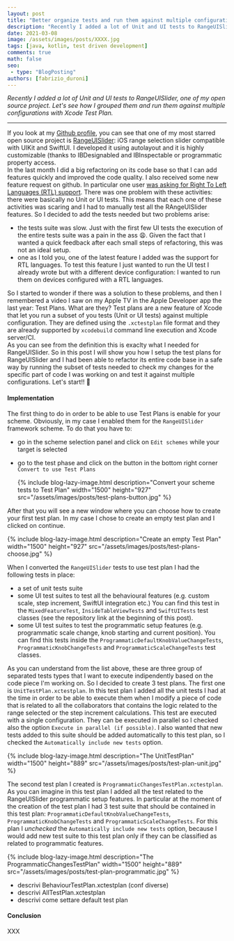 ```yaml
---
layout: post
title: "Better organize tests and run them against multiple configuration with Xcode Test Plan"
description: "Recently I added a lot of Unit and UI tests to RangeUISlider, one of my open source project. Let's see how I grouped them and run them against multiple configurations with Xcode Test Plan."
date: 2021-03-08
image: /assets/images/posts/XXXX.jpg
tags: [java, kotlin, test driven development]
comments: true
math: false
seo:
 - type: "BlogPosting"
authors: [fabrizio_duroni] 
---
```


*Recently I added a lot of Unit and UI tests to RangeUISlider, one of my open source project. Let's see how I grouped them and run them against multiple configurations with Xcode Test Plan.*

---

If you look at my [Github profile](https://github.com/chicio "fabrizio duroni github profile"), you can see that one of my most starred open source project is [RangeUISlider](https://github.com/chicio/RangeUISlider "rangeslider ios"): iOS range selection slider compatible with UIKit and SwiftUI. I developed it using autolayout and it is highly customizable (thanks to IBDesignabled and IBInspectable or programmatic property access.  
In the last month I did a big refactoring on its code base so that I can add features quickly and improved the code quality. I also received some new feature request on github. In particular one user [was asking for Right To Left Languages (RTL) support](XXX). There was one problem with these activities: there were basically no Unit or UI tests. This means that each one of these activities was scaring and I had to manually test all the RAngeUISlider features. So I decided to add the tests needed but two problems arise:

- the tests suite was slow. Just with the first few UI tests the execution of the entire tests suite was a pain in the ass :weary:. Given the fact that I wanted a quick feedback after each small steps of refactoring, this was not an ideal setup.
- one as I told you, one of the latest feature I added was the support for RTL languages. To test this feature I just wanted to run the UI test I already wrote but with a different device configuration: I wanted to run them on devices configured with a RTL languages.
 
So I started to wonder if there was a solution to these problems, and then I remembered a video I saw on my Apple TV in the Apple Developer app the last year: Test Plans.
What are they? Test plans are a new feature of Xcode that let you run a subset of you tests (Unit or UI tests) against multiple configuration. They are defined using the `.xctestplan` file format and they are already supported by `xcodebuild` command line execution and Xcode server/CI.  
As you can see from the definition this is exaclty what I needed for RangeUISlider. So in this post I will show you how I setup the test plans for RangeUISlider and I had been able to refactor its entire code base in a safe way by running the subset of tests needed to check my changes for the specific part of code I was working on and test it against multiple configurations. Let's start!! :rocket:

#### Implementation

The first thing to do in order to be able to use Test Plans is enable for your scheme. Obviously, in my case I enabled them for the `RangeUISlider` framework scheme. To do that you have to:

* go in the scheme selection panel and click on `Edit schemes` while your target is selected 
* go to the test phase and click on the button in the bottom right corner `Convert to use Test Plans`
  
  {% include blog-lazy-image.html description="Convert your scheme tests to Test Plan" width="1500" height="927" src="/assets/images/posts/test-plans-button.jpg" %}

After that you will see a new window where you can choose how to create your first test plan. In my case I chose to create an empty test plan and I clicked on continue.

{% include blog-lazy-image.html description="Create an empty Test Plan" width="1500" height="927" src="/assets/images/posts/test-plans-choose.jpg" %}

When I converted the `RangeUISlider` tests to use test plan I had the following tests in place:

* a set of unit tests suite
* some UI test suites to test all the behavioural features (e.g. custom scale, step increment, SwiftUI integration etc.) You can find this test in the `MixedFeatureTest`, `InsideTableViewTests` and `SwiftUITests` test classes (see the repository link at the beginning of this post).
* some UI test suites to test the programmatic setup features (e.g. programmatic scale change, knob starting and current position). You can find this tests inside the `ProgrammaticDefaultKnobValueChangeTests`, `ProgrammaticKnobChangeTests` and `ProgrammaticScaleChangeTests` test classes.

As you can understand from the list above, these are three group of separated tests types that I want to execute indipendently based on the code piece I'm working on.  So I decided to create 3 test plans. The first one is `UnitTestPlan.xctestplan`. In this test plan I added all the unit tests I had at the time in order to be able to execute them when I modify a piece of code that is related to all the collaborators that contains the logic related to the range selected or the step increment calculations. This test are executed with a single configuration. They can be executed in parallel so I checked also the option `Execute in parallel (if possible)`. I also wanted that new tests added to this suite should be added automatically to this test plan, so I checked the `Automatically include new tests` option.

{% include blog-lazy-image.html description="The UnitTestPlan" width="1500" height="889" src="/assets/images/posts/test-plan-unit.jpg" %}

The second test plan I created is `ProgrammaticChangesTestPlan.xctestplan`. As you can imagine in this test plan I added all the test related to the RangeUISlider programmatic setup features. In particular at the moment of the creation of the test plan I had 3 test suite that should be contained in this test plan: `ProgrammaticDefaultKnobValueChangeTests`, `ProgrammaticKnobChangeTests` and `ProgrammaticScaleChangeTests`. For this plan I *unchecked* the `Automatically include new tests` option, because I would add new test suite to this test plan only if they can be classified as related to programmatic features.

{% include blog-lazy-image.html description="The ProgrammaticChangesTestPlan" width="1500" height="889" src="/assets/images/posts/test-plan-programmatic.jpg" %}


- descrivi BehaviourTestPlan.xctestplan (conf diverse)
- descrivi AllTestPlan.xctestplan
- descrivi come settare default test plan

#### Conclusion

XXX